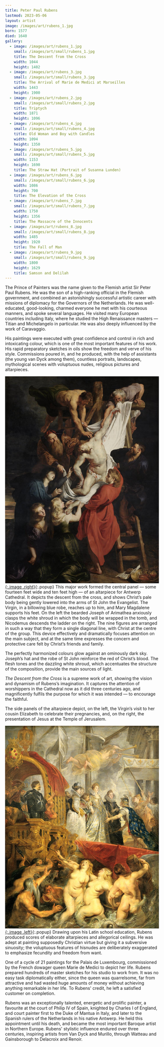 ```yaml
---
title: Peter Paul Rubens
lastmod: 2023-05-06
layout: artist
image: /images/art/rubens_1.jpg
born: 1577
died: 1640
gallery:
  - image: /images/art/rubens_1.jpg
    small: /images/art/small/rubens_1.jpg
    title: The Descent from the Cross
    width: 1044
    height: 1402
  - image: /images/art/rubens_3.jpg
    small: /images/art/small/rubens_3.jpg
    title: The Arrival of Marie de Medici at Marseilles
    width: 1443
    height: 1900
  - image: /images/art/rubens_2.jpg
    small: /images/art/small/rubens_2.jpg
    title: Triptych
    width: 1871
    height: 1096
  - image: /images/art/rubens_4.jpg
    small: /images/art/small/rubens_4.jpg
    title: Old Woman and Boy with Candles
    width: 1094
    height: 1350
  - image: /images/art/rubens_5.jpg
    small: /images/art/small/rubens_5.jpg
    width: 1153
    height: 1690
    title: The Straw Hat (Portrait of Susanna Lunden)
  - image: /images/art/rubens_6.jpg
    small: /images/art/small/rubens_6.jpg
    width: 1086
    height: 700
    title: The Elevation of the Cross
  - image: /images/art/rubens_7.jpg
    small: /images/art/small/rubens_7.jpg
    width: 1750
    height: 1356
    title: The Massacre of the Innocents
  - image: /images/art/rubens_8.jpg
    small: /images/art/small/rubens_8.jpg
    width: 1485
    height: 1920
    title: The Fall of Man
  - image: /images/art/rubens_9.jpg
    small: /images/art/small/rubens_9.jpg
    width: 1800
    height: 1629
    title: Samson and Delilah
---
```


The Prince of Painters was the name given to the Flemish artist Sir Peter Paul
Rubens. He was the son of a high-ranking official in the Flemish government,
and combined an astonishingly successful artistic career with missions of
diplomacy for the Governors of the Netherlands. He was well-educated,
good-looking, charmed everyone he met with his courteous manners, and spoke
several languages. He visited many European countries including Italy, where he
studied the High Renaissance masters &mdash; Titian and Michelangelo in particular.
He was also deeply influenced by the work of Caravaggio.

His paintings were executed with great confidence and control in rich and
intoxicating colour, which is one of the most important features of his work.
His rapid preparatory sketches in oils show the freedom and verve of his style.
Commissions poured in, and he produced, with the help of assistants (the young
van Dyck among them), countless portraits, landscapes, mythological scenes with
voluptuous nudes, religious pictures and altarpieces.

[![The Descent from the Cross](/images/art/rubens_1.jpg){:.image .right}](/images/art/rubens_1.jpg){:.popup}
This major work formed the central panel &mdash; some fourteen feet wide and
ten feet high &mdash; of an altarpiece for Antwerp Cathedral. It depicts the
descent from the cross, and shows Christ’s pale body being gently lowered into
the arms of St John the Evangelist. The Virgin, in a billowing blue robe,
reaches up to him, and Mary Magdalene supports his feet. On the left the
bearded Joseph of Arimathea anxiously clasps the white shroud in which the body
will be wrapped in the tomb, and Nicodemus descends the ladder on the right.
The nine figures are arranged in such a way that they form a single diagonal
line, with Christ at the centre of the group. This device effectively and
dramatically focuses attention on the main subject, and at the same time
expresses the concern and protective care felt by Christ’s friends and family.

The perfectly harmonized colours glow against an ominously dark sky. Joseph’s
hat and the robe of St John reinforce the red of Christ’s blood. The flesh
tones and the dazzling white shroud, which accentuates the structure of the
composition, provide the main sources of light.

_The Descent from the Cross_ is a supreme work of art, showing the vision and
dynamism of Rubens’s imagination. It captures the attention of worshippers in
the Cathedral now as it did three centuries ago, and magnificently fulfils the
purpose for which it was intended &mdash; to encourage the faithful.

The side panels of the altarpiece depict, on the left, the Virgin’s visit to
her cousin Elizabeth to celebrate their pregnancies, and, on the right, the
presentation of Jesus at the Temple of Jerusalem.

[![The Arrival of Marie de Medici at Marseilles](/images/art/rubens_3.jpg){:.image .left}](/images/art/rubens_3.jpg){:.popup}
Drawing upon his Latin school education, Rubens produced scores of elaborate
altarpieces and allegorical ceilings. He was adept at painting supposedly
Christian virtue but giving it a subversive sinuosity; the voluptuous features
of hisnudes are deliberately exaggerated to emphasize fecundity and freedom
from want.

One of a cycle of 21 paintings for the Palais de Luxembourg, commissioned by the French dowager queen Marie de Medici to depict her life. Rubens prepared hundreds of master sketches for his studio to work from. It was no easy task diplomatically either, since the queen was quarrelsome, far from attractive and had wasted huge amounts of money without achieving anything remarkable in her life. To Rubens' credit, he left a satisfied customer on completion.

Rubens was an exceptionally talented, energetic and prolific painter, a
favourite at the court of Philip IV of Spain, knighted by Charles I of England,
and court painter first to the Duke of Mantua in Italy, and later to the
Spanish rulers of the Netherlands in his native Antwerp. He held this
appointment until his death, and became the most important Baroque artist in
Northern Europe. Rubens' stylistic influence endured over three centuries,
inspiring artists from Van Dyck and Murillo, through Watteau and Gainsborough
to Delacroix and Renoir.
